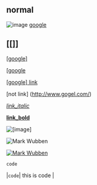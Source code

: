 
## normal

![image](http://www.google.com/)
[google](http://www.google.com/)

## [[]]

[[google]](http://www.gogel.com/)

[[google](http://www.gogel.com/)

[[google] link](http://www.gogel.com/)

[not link] (http://www.gogel.com/)

*[link_italic](http://www.gogel.com/)*

**[link_bold](http://www.gogel.com/)**

![[image]](http://www.google.com/)

![Mark Wubben](https://github.com/novemberborn.png?size=100)

[![Mark Wubben](https://github.com/novemberborn.png?size=100)](https://github.com/novemberborn)


```code```

|```code```| this is code |